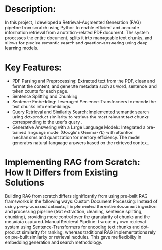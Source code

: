 # Description:

In this project, I developed a Retrieval-Augmented Generation (RAG) pipeline from scratch using Python to enable efficient and accurate information retrieval from a nutrition-related PDF document. The system processes the entire document, splits it into manageable text chunks, and allows for precise semantic search and question-answering using deep learning models.

# Key Features:

- PDF Parsing and Preprocessing: Extracted text from the PDF, clean and format the content, and generate metadata such as word, sentence, and token counts for each page.
- Sentence Splitting and Chunking
- Sentence Embedding: Leveraged Sentence-Transformers to encode the text chunks into embeddings.
- Query Retrieval and Similarity Search: Implemented semantic search using dot-product similarity to retrieve the most relevant text chunks corresponding to the user’s query .
- Generative Answering with a Large Language Models: Integrated a pre-trained language model (Google's Gemma-7B) with attention mechanisms and quantization for memory efficiency. The model generates natural-language answers based on the retrieved context.

# Implementing RAG from Scratch: How It Differs from Existing Solutions

Building RAG from scratch differs significantly from using pre-built RAG frameworks in the following ways:
Custom Document Processing: Instead of using pre-processed datasets, I implemented the entire document ingestion and processing pipeline (text extraction, cleaning, sentence splitting, chunking), providing more control over the granularity of chunks and the metadata captured.
Manual Retrieval Pipeline: I wrote my own retrieval system using Sentence-Transformers for encoding text chunks and dot-product similarity for ranking, whereas traditional RAG implementations rely on pre-built similarity or retrieval modules. This gave me flexibility in embedding generation and search methodology.
  
